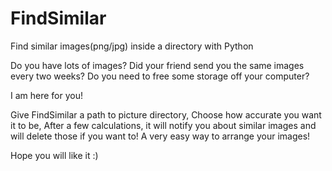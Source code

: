 # FindSimilar
Find similar images(png/jpg) inside a directory with Python

Do you have lots of images?
Did your friend send you the same images every two weeks?
Do you need to free some storage off your computer?

I am here for you!

Give FindSimilar a path to picture directory, 
Choose how accurate you want it to be,
After a few calculations, it will notify you about similar images and will delete those if you want to!
A very easy way to arrange your images!

Hope you will like it :)
